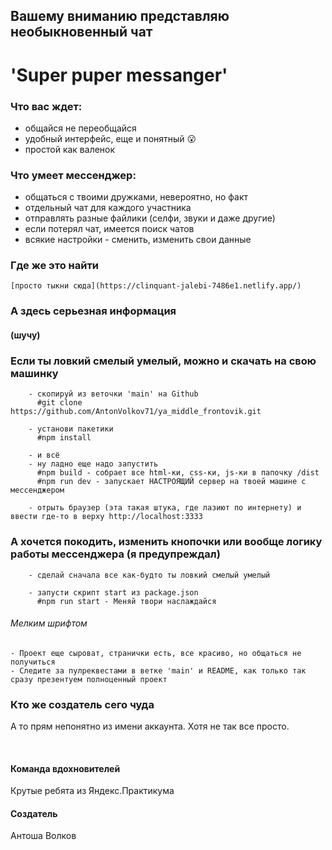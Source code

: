 ## Вашему вниманию представляю необыкновенный чат
# 'Super puper messanger'

### Что вас ждет:
- общайся не переобщайся
- удобный интерфейс, еще и понятный :open_mouth:
- простой как валенок

### Что умеет мессенджер:
- общаться с твоими дружками, невероятно, но факт
- отдельный чат для каждого участника
- отправлять разные файлики (селфи, звуки и даже другие)
- если потерял чат, имеется поиск чатов
- всякие настройки - сменить, изменить свои данные

### Где же это найти
    [просто тыкни сюда](https://clinquant-jalebi-7486e1.netlify.app/)

### А здесь серьезная информация 
#### (шучу)

### Если ты ловкий смелый умелый, можно и скачать на свою машинку
```
    - скопируй из веточки 'main' на Github
      #git clone https://github.com/AntonVolkov71/ya_middle_frontovik.git
    
    - установи пакетики
      #npm install
    
    - и всё
    - ну ладно еще надо запустить
      #npm build - собрает все html-ки, css-ки, js-ки в папочку /dist
      #npm run dev - запускает НАСТРОЯЩИЙ сервер на твоей машине с мессенджером
    
    - отрыть браузер (эта такая штука, где лазиют по интернету) и ввести где-то в верху http://localhost:3333 
```

### А хочется покодить, изменить кнопочки или вообще логику работы мессенджера (я предупреждал)
```
    - сделай сначала все как-будто ты ловкий смелый умелый
    
    - запусти скрипт start из package.json
      #npm run start - Меняй твори наслаждайся
```

###### Мелким шрифтом
    - Проект еще сыроват, странички есть, все красиво, но общаться не получиться
    - Следите за пулреквестами в ветке 'main' и README, как только так сразу презентуем полноценный проект

### Кто же создатель сего чуда
А то прям непонятно из имени аккаунта.
Хотя не так все просто. 

<br/>

#### Команда вдохновителей
Крутые ребята из Яндекс.Практикума

#### Создатель
Антоша Волков

